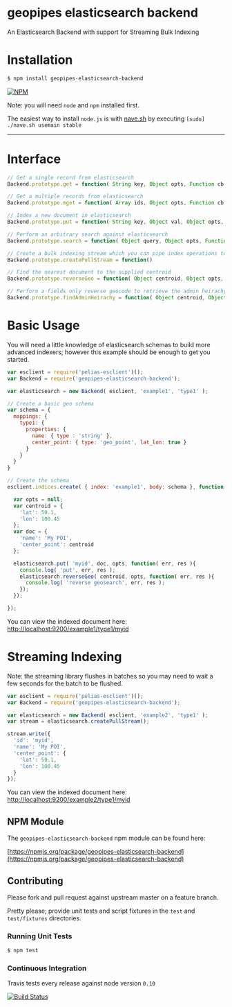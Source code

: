 # geopipes elasticsearch backend

An Elasticsearch Backend with support for Streaming Bulk Indexing

# Installation

```bash
$ npm install geopipes-elasticsearch-backend
```

[![NPM](https://nodei.co/npm/geopipes-elasticsearch-backend.png?downloads=true&stars=true)](https://nodei.co/npm/geopipes-elasticsearch-backend)

Note: you will need `node` and `npm` installed first.

The easiest way to install `node.js` is with [nave.sh](https://github.com/isaacs/nave) by executing `[sudo] ./nave.sh usemain stable`

---

# Interface

```javascript
// Get a single record from elasticsearch
Backend.prototype.get = function( String key, Object opts, Function cb )

// Get a multiple records from elasticsearch
Backend.prototype.mget = function( Array ids, Object opts, Function cb )

// Index a new document in elasticsearch
Backend.prototype.put = function( String key, Object val, Object opts, Function cb )

// Perform an arbitrary search against elasticsearch
Backend.prototype.search = function( Object query, Object opts, Function cb )

// Create a bulk indexing stream which you can pipe index operations to
Backend.prototype.createPullStream = function()

// Find the nearest document to the supplied centroid
Backend.prototype.reverseGeo = function( Object centroid, Object opts, Function cb )

// Perform a fields only reverse geocode to retrieve the admin heirachy
Backend.prototype.findAdminHeirachy = function( Object centroid, Object opts, Function cb )
```

# Basic Usage

You will need a little knowledge of elasticsearch schemas to build more advanced indexers; however this example should be enough to get you started.

```javascript
var esclient = require('pelias-esclient')();
var Backend = require('geopipes-elasticsearch-backend');

var elasticsearch = new Backend( esclient, 'example1', 'type1' );

// Create a basic geo schema
var schema = {
  mappings: {
    type1: {
      properties: {
        name: { type : 'string' },
        center_point: { type: 'geo_point', lat_lon: true }
      }
    }
  }
}

// Create the schema
esclient.indices.create( { index: 'example1', body: schema }, function( err, res ){

  var opts = null;
  var centroid = {
    'lat': 50.1,
    'lon': 100.45
  };
  var doc = {
    'name': 'My POI',
    'center_point': centroid
  };

  elasticsearch.put( 'myid', doc, opts, function( err, res ){
    console.log( 'put', err, res );
    elasticsearch.reverseGeo( centroid, opts, function( err, res ){
      console.log( 'reverse geosearch', err, res );
    });
  });

});
```

You can view the indexed document here: [http://localhost:9200/example1/type1/myid](http://localhost:9200/example1/type1/myid)

# Streaming Indexing

Note: the streaming library flushes in batches so you may need to wait
a few seconds for the batch to be flushed.

```javascript
var esclient = require('pelias-esclient')();
var Backend = require('geopipes-elasticsearch-backend');

var elasticsearch = new Backend( esclient, 'example2', 'type1' );
var stream = elasticsearch.createPullStream();

stream.write({
  'id': 'myid',
  'name': 'My POI',
  'center_point': {
    'lat': 50.1,
    'lon': 100.45
  }
});
```

You can view the indexed document here: [http://localhost:9200/example2/type1/myid](http://localhost:9200/example2/type1/myid)

## NPM Module

The `geopipes-elasticsearch-backend` npm module can be found here:

[https://npmjs.org/package/geopipes-elasticsearch-backend](https://npmjs.org/package/geopipes-elasticsearch-backend)

## Contributing

Please fork and pull request against upstream master on a feature branch.

Pretty please; provide unit tests and script fixtures in the `test` and `test/fixtures` directories.

### Running Unit Tests

```bash
$ npm test
```

### Continuous Integration

Travis tests every release against node version `0.10`

[![Build Status](https://travis-ci.org/geopipes/elasticsearch-backend.png?branch=master)](https://travis-ci.org/geopipes/elasticsearch-backend)